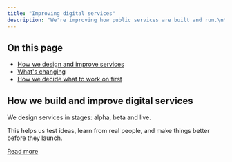 ```yaml
---
title: "Improving digital services"
description: "We're improving how public services are built and run.\n\nOur goal is to make them simpler, faster and easier to use."
---
```


## On this page

- [How we design and improve services](#how-we-design-and-improve-services)
- [What's changing](#whats-changing)
- [How we decide what to work on first](#how-we-decide)

## How we build and improve digital services

We design services in stages: alpha, beta and live.

This helps us test ideas, learn from real people, and make things better before they launch.

[Read more](/improving-digital-services/how-we-build)